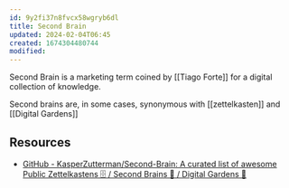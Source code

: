 ```yaml
---
id: 9y2fi37n8fvcx58wgryb6dl
title: Second Brain
updated: 2024-02-04T06:45
created: 1674304480744
modified: 
---
```

  
  Second Brain is a marketing term coined by [[Tiago Forte]] for a digital collection of knowledge.
  
  Second brains are, in some cases, synonymous with [[zettelkasten]] and [[Digital Gardens]]
## Resources
- [GitHub - KasperZutterman/Second-Brain: A curated list of awesome Public Zettelkastens 🗄️ / Second Brains 🧠 / Digital Gardens 🌱](https://github.com/kasperzutterman/second-brain)